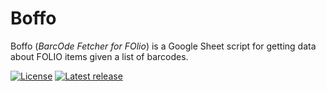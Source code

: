 # Boffo

Boffo (_BarcOde Fetcher for FOlio_) is a Google Sheet script for getting data about FOLIO items given a list of barcodes.

[![License](https://img.shields.io/badge/License-BSD--like-lightgrey)](https://choosealicense.com/licenses/bsd-3-clause)
[![Latest release](https://img.shields.io/github/v/release/caltechlibrary/boffo.svg?color=b44e88)](https://github.com/caltechlibrary/boffo/releases)
